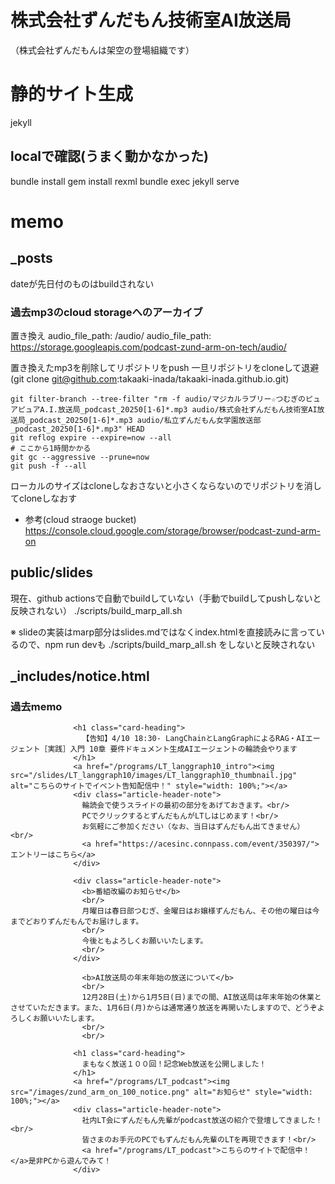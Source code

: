 # 株式会社ずんだもん技術室AI放送局

（株式会社ずんだもんは架空の登場組織です）

# 静的サイト生成
jekyll

## localで確認(うまく動かなかった)
bundle install
gem install rexml
bundle exec jekyll serve


# memo

## _posts
dateが先日付のものはbuildされない

### 過去mp3のcloud storageへのアーカイブ
置き換え
audio_file_path: /audio/
audio_file_path: https://storage.googleapis.com/podcast-zund-arm-on-tech/audio/

置き換えたmp3を削除してリポジトリをpush
一旦リポジトリをcloneして退避(git clone git@github.com:takaaki-inada/takaaki-inada.github.io.git)
```
git filter-branch --tree-filter "rm -f audio/マジカルラブリー☆つむぎのピュアピュアA.I.放送局_podcast_20250[1-6]*.mp3 audio/株式会社ずんだもん技術室AI放送局_podcast_20250[1-6]*.mp3 audio/私立ずんだもん女学園放送部_podcast_20250[1-6]*.mp3" HEAD
git reflog expire --expire=now --all
# ここから1時間かかる
git gc --aggressive --prune=now
git push -f --all
```
ローカルのサイズはcloneしなおさないと小さくならないのでリポジトリを消してcloneしなおす

- 参考(cloud straoge bucket)
https://console.cloud.google.com/storage/browser/podcast-zund-arm-on

## public/slides
現在、github actionsで自動でbuildしていない（手動でbuildしてpushしないと反映されない）
./scripts/build_marp_all.sh

※ slideの実装はmarp部分はslides.mdではなくindex.htmlを直接読みに言っているので、npm run devも ./scripts/build_marp_all.sh をしないと反映されない

## _includes/notice.html
### 過去memo
```
              <h1 class="card-heading">
                【告知】4/10 18:30- LangChainとLangGraphによるRAG・AIエージェント［実践］入門 10章 要件ドキュメント生成AIエージェントの輪読会やります
              </h1>
              <a href="/programs/LT_langgraph10_intro"><img src="/slides/LT_langgraph10/images/LT_langgraph10_thumbnail.jpg" alt="こちらのサイトでイベント告知配信中！" style="width: 100%;"></a>
              <div class="article-header-note">
                輪読会で使うスライドの最初の部分をあげておきます。<br/>
                PCでクリックするとずんだもんがLTしはじめます！<br/>
                お気軽にご参加ください（なお、当日はずんだもん出てきません）<br/>
                <a href="https://acesinc.connpass.com/event/350397/">エントリーはこちら</a>
              </div>
```

```
              <div class="article-header-note">
                <b>番組改編のお知らせ</b>
                <br/>
                月曜日は春日部つむぎ、金曜日はお嬢様ずんだもん、その他の曜日は今までどおりずんだもんでお届けします。
                <br/>
                今後ともよろしくお願いいたします。
                <br/>
              </div>
```

```
                <b>AI放送局の年末年始の放送について</b>
                <br/>
                12月28日(土)から1月5日(日)までの間、AI放送局は年末年始の休業とさせていただきます。また、1月6日(月)からは通常通り放送を再開いたしますので、どうぞよろしくお願いいたします。
                <br/>
                <br/>
```

```
              <h1 class="card-heading">
                まもなく放送１００回！記念Web放送を公開しました！
              </h1>
              <a href="/programs/LT_podcast"><img src="/images/zund_arm_on_100_notice.png" alt="お知らせ" style="width: 100%;"></a>
              <div class="article-header-note">
                社内LT会にずんだもん先輩がpodcast放送の紹介で登壇してきました！<br/>
                皆さまのお手元のPCでもずんだもん先輩のLTを再現できます！<br/>
                <a href="/programs/LT_podcast">こちらのサイトで配信中！</a>是非PCから遊んでみて！
              </div>
```

